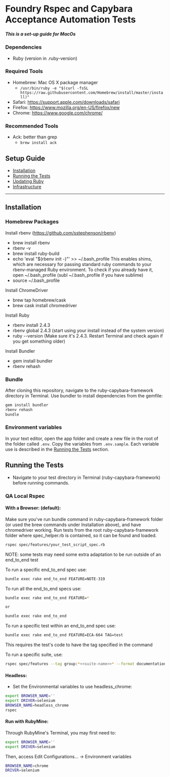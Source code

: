 # Foundry Rspec and Capybara Acceptance Automation Tests
##### This is a set-up guide for MacOs
### Dependencies

  * Ruby (version in .ruby-version)
  
### Required Tools

  * Homebrew: Mac OS X package manager
    * `/usr/bin/ruby -e "$(curl -fsSL https://raw.githubusercontent.com/Homebrew/install/master/install)"`
  * Safari: https://support.apple.com/downloads/safari
  * Firefox: https://www.mozilla.org/en-US/firefox/new
  * Chrome: https://www.google.com/chrome/

### Recommended Tools


  * Ack: better than grep
    * `brew install ack`

## Setup Guide

  * [Installation](#installation)
  * [Running the Tests](#running-the-tests)
  * [Updating Ruby](#updating-ruby)
  * [Infrastructure](#infrastructure)

---

## Installation

###  Homebrew Packages

Install rbenv (https://github.com/sstephenson/rbenv)

- brew install rbenv
- rbenv -v
- brew install ruby-build
- echo 'eval "$(rbenv init -)"' >> ~/.bash_profile
This enables shims, which are necessary for passing standard ruby commands to your rbenv-managed Ruby environment.  To check if you already have it, open ~/.bash_profile (subl ~/.bash_profile if you have sublime)
- source ~/.bash_profile

Install ChromeDriver

- brew tap homebrew/cask
- brew cask install chromedriver

Install Ruby

- rbenv install 2.4.3
- rbenv global 2.4.3 (start using your install instead of the system version)
- ruby --version (Make sure it's 2.4.3. Restart Terminal and check again if you get something older)

Install Bundler

- gem install bundler
- rbenv rehash 



### Bundle

After cloning this repository, navigate to the ruby-capybara-framework directory in Terminal. Use bundler to install dependencies from the gemfile:

```bash
gem install bundler
rbenv rehash
bundle
```

### Environment variables
In your text editor, open the app folder and create a new file in the root of the folder called `.env`.
Copy the variables from `.env.sample`.
Each variable use is described in the [Running the Tests](#running-the-tests) section.

## Running the Tests
* Navigate to your test directory in Terminal (ruby-capybara-framework) before running commands.

### QA Local Rspec

#### With a Browser: (default):

Make sure you've run bundle command in ruby-capybara-framework folder (or used the brew commands under Installation above), and have chromedriver working.
Run tests from the root ruby-capybara-framework folder where spec_helper.rb is contained, so it can be found and loaded.
```bash
rspec spec/features/your_test_script_spec.rb
```
NOTE: some tests may need some extra adaptation to be run outside of an end_to_end test

To run a specific end_to_end spec use:
```bash
bundle exec rake end_to_end FEATURE=NOTE-319
```

To run all the end_to_end specs use:
```bash
bundle exec rake end_to_end FEATURE=*

or

bundle exec rake end_to_end
```

To run a specific test within an end_to_end spec use:
```bash
bundle exec rake end_to_end FEATURE=ECA-664 TAG=test
```
This requires the test's code to have the tag specified in the command


To run a specific suite, use:
```bash
rspec spec/features --tag group:*<<suite-name>>* --format documentation --format RspecJunitFormatter
```


#### Headless:
* Set the Environmental variables to use headless_chrome:

```bash
export BROWSER_NAME=''
export DRIVER=selenium
BROWSER_NAME=headless_chrome
rspec
```

#### Run with RubyMine:
Through RubyMine's Terminal, you may first need to:
```bash
export BROWSER_NAME=''
export DRIVER=selenium
```
Then, access Edit Configurations... -> Environment variables
```bash
BROWSER_NAME=chrome
DRIVER=selenium
```
